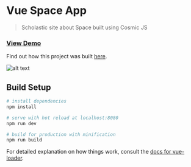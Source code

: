 # Vue Space App
> Scholastic site about Space built using Cosmic JS
### [View Demo](https://cosmicjs.com/apps/vue-the-cosmos)
Find out how this project was built [here](https://cosmicjs.com/articles/how-to-create-a-scholastic-website-using-cosmic-js-and-vuejs-jq4uszft).

![alt text](https://cosmic-s3.imgix.net/c5760c60-234e-11e9-9b2a-813bafaac4a1-vue-cosmic.jpg?w=1200)

## Build Setup

``` bash
# install dependencies
npm install

# serve with hot reload at localhost:8080
npm run dev

# build for production with minification
npm run build
```

For detailed explanation on how things work, consult the [docs for vue-loader](http://vuejs.github.io/vue-loader).
